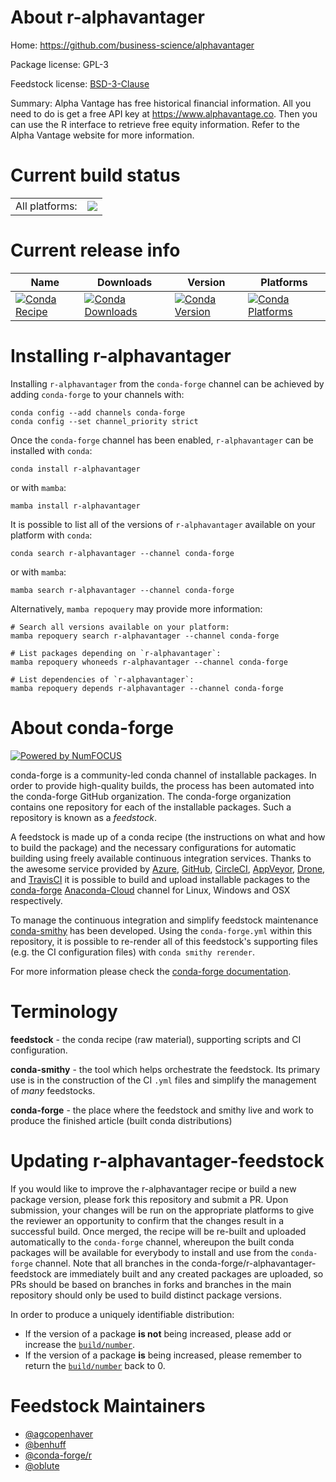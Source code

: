 About r-alphavantager
=====================

Home: https://github.com/business-science/alphavantager

Package license: GPL-3

Feedstock license: [BSD-3-Clause](https://github.com/conda-forge/r-alphavantager-feedstock/blob/main/LICENSE.txt)

Summary: Alpha Vantage has free historical financial information. All you need to do is get a free API key at <https://www.alphavantage.co>. Then you can use the R interface to retrieve free equity information. Refer to the Alpha Vantage website for more information.

Current build status
====================


<table><tr><td>All platforms:</td>
    <td>
      <a href="https://dev.azure.com/conda-forge/feedstock-builds/_build/latest?definitionId=9203&branchName=main">
        <img src="https://dev.azure.com/conda-forge/feedstock-builds/_apis/build/status/r-alphavantager-feedstock?branchName=main">
      </a>
    </td>
  </tr>
</table>

Current release info
====================

| Name | Downloads | Version | Platforms |
| --- | --- | --- | --- |
| [![Conda Recipe](https://img.shields.io/badge/recipe-r--alphavantager-green.svg)](https://anaconda.org/conda-forge/r-alphavantager) | [![Conda Downloads](https://img.shields.io/conda/dn/conda-forge/r-alphavantager.svg)](https://anaconda.org/conda-forge/r-alphavantager) | [![Conda Version](https://img.shields.io/conda/vn/conda-forge/r-alphavantager.svg)](https://anaconda.org/conda-forge/r-alphavantager) | [![Conda Platforms](https://img.shields.io/conda/pn/conda-forge/r-alphavantager.svg)](https://anaconda.org/conda-forge/r-alphavantager) |

Installing r-alphavantager
==========================

Installing `r-alphavantager` from the `conda-forge` channel can be achieved by adding `conda-forge` to your channels with:

```
conda config --add channels conda-forge
conda config --set channel_priority strict
```

Once the `conda-forge` channel has been enabled, `r-alphavantager` can be installed with `conda`:

```
conda install r-alphavantager
```

or with `mamba`:

```
mamba install r-alphavantager
```

It is possible to list all of the versions of `r-alphavantager` available on your platform with `conda`:

```
conda search r-alphavantager --channel conda-forge
```

or with `mamba`:

```
mamba search r-alphavantager --channel conda-forge
```

Alternatively, `mamba repoquery` may provide more information:

```
# Search all versions available on your platform:
mamba repoquery search r-alphavantager --channel conda-forge

# List packages depending on `r-alphavantager`:
mamba repoquery whoneeds r-alphavantager --channel conda-forge

# List dependencies of `r-alphavantager`:
mamba repoquery depends r-alphavantager --channel conda-forge
```


About conda-forge
=================

[![Powered by
NumFOCUS](https://img.shields.io/badge/powered%20by-NumFOCUS-orange.svg?style=flat&colorA=E1523D&colorB=007D8A)](https://numfocus.org)

conda-forge is a community-led conda channel of installable packages.
In order to provide high-quality builds, the process has been automated into the
conda-forge GitHub organization. The conda-forge organization contains one repository
for each of the installable packages. Such a repository is known as a *feedstock*.

A feedstock is made up of a conda recipe (the instructions on what and how to build
the package) and the necessary configurations for automatic building using freely
available continuous integration services. Thanks to the awesome service provided by
[Azure](https://azure.microsoft.com/en-us/services/devops/), [GitHub](https://github.com/),
[CircleCI](https://circleci.com/), [AppVeyor](https://www.appveyor.com/),
[Drone](https://cloud.drone.io/welcome), and [TravisCI](https://travis-ci.com/)
it is possible to build and upload installable packages to the
[conda-forge](https://anaconda.org/conda-forge) [Anaconda-Cloud](https://anaconda.org/)
channel for Linux, Windows and OSX respectively.

To manage the continuous integration and simplify feedstock maintenance
[conda-smithy](https://github.com/conda-forge/conda-smithy) has been developed.
Using the ``conda-forge.yml`` within this repository, it is possible to re-render all of
this feedstock's supporting files (e.g. the CI configuration files) with ``conda smithy rerender``.

For more information please check the [conda-forge documentation](https://conda-forge.org/docs/).

Terminology
===========

**feedstock** - the conda recipe (raw material), supporting scripts and CI configuration.

**conda-smithy** - the tool which helps orchestrate the feedstock.
                   Its primary use is in the construction of the CI ``.yml`` files
                   and simplify the management of *many* feedstocks.

**conda-forge** - the place where the feedstock and smithy live and work to
                  produce the finished article (built conda distributions)


Updating r-alphavantager-feedstock
==================================

If you would like to improve the r-alphavantager recipe or build a new
package version, please fork this repository and submit a PR. Upon submission,
your changes will be run on the appropriate platforms to give the reviewer an
opportunity to confirm that the changes result in a successful build. Once
merged, the recipe will be re-built and uploaded automatically to the
`conda-forge` channel, whereupon the built conda packages will be available for
everybody to install and use from the `conda-forge` channel.
Note that all branches in the conda-forge/r-alphavantager-feedstock are
immediately built and any created packages are uploaded, so PRs should be based
on branches in forks and branches in the main repository should only be used to
build distinct package versions.

In order to produce a uniquely identifiable distribution:
 * If the version of a package **is not** being increased, please add or increase
   the [``build/number``](https://docs.conda.io/projects/conda-build/en/latest/resources/define-metadata.html#build-number-and-string).
 * If the version of a package **is** being increased, please remember to return
   the [``build/number``](https://docs.conda.io/projects/conda-build/en/latest/resources/define-metadata.html#build-number-and-string)
   back to 0.

Feedstock Maintainers
=====================

* [@agcopenhaver](https://github.com/agcopenhaver/)
* [@benhuff](https://github.com/benhuff/)
* [@conda-forge/r](https://github.com/conda-forge/r/)
* [@oblute](https://github.com/oblute/)

